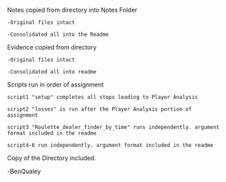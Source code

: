 Notes copied from directory into Notes Folder

    -Original files intact

    -Consolidated all into the Readme

Evidence copied from directory

    -Original files intact

    -Consolidated all into readme

Scripts run in order of assignment

    script1 "setup" completes all steps leading to Player Analysis

    script2 "losses" is run after the Player Analysis portion of assignment

    script3 "Roulette_dealer_finder_by_time" runs independently. argument format included in the readme

    script4-6 run independently. argument format included in the readme



Copy of the Directory included.


-BenQualey